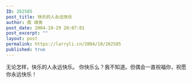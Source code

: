 ```yaml
---
ID: 262585
post_title: 快乐的人永远快乐
author: 南 靖男
post_date: 2004-10-29 20:07:01
post_excerpt: ""
layout: post
permalink: https://larryli.cn/2004/10/262585
published: true
---
```

无论怎样，快乐的人永远快乐。
你快乐么？我不知道。但偶会一直祝福你，祝愿你永远快乐！